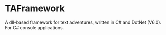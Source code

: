 # TAFramework
A dll-based framework for text adventures, written in C# and DotNet (V6.0). For C# console applications.

